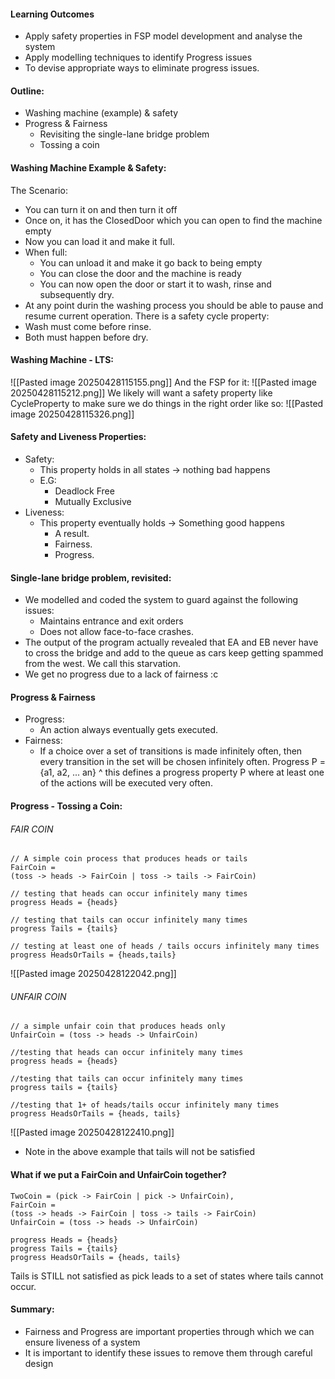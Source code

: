 #### Learning Outcomes
- Apply safety properties in FSP model development and analyse the system
- Apply modelling techniques to identify Progress issues
- To devise appropriate ways to eliminate progress issues.

#### Outline:
- Washing machine (example) & safety
- Progress & Fairness
	- Revisiting the single-lane bridge problem
	- Tossing a coin

#### Washing Machine Example & Safety:
The Scenario:
- You can turn it on and then turn it off
- Once on, it has the ClosedDoor which you can open to find the machine empty
- Now you can load it and make it full.
- When full:
	- You can unload it and make it go back to being empty
	- You can close the door and the machine is ready
	- You can now open the door or start it to wash, rinse and subsequently dry.
- At any point durin the washing process you should be able to pause and resume current operation.
There is a safety cycle property:
- Wash must come before rinse.
- Both must happen before dry.

#### Washing Machine - LTS:
![[Pasted image 20250428115155.png]]
And the FSP for it: 
![[Pasted image 20250428115212.png]]
We likely will want a safety property like CycleProperty to make sure we do things in the right order like so:
![[Pasted image 20250428115326.png]]

#### Safety and Liveness Properties: 
- Safety:
	- This property holds in all states -> nothing bad happens
	- E.G:
		- Deadlock Free
		- Mutually Exclusive
- Liveness:
	- This property eventually holds -> Something good happens
		- A result.
		- Fairness.
		- Progress.

#### Single-lane bridge problem, revisited:
 - We modelled and coded the system to guard against the following issues:
	 - Maintains entrance and exit orders
	 - Does not allow face-to-face crashes.
- The output of the program actually revealed that EA and EB never have to cross the bridge and add to the queue as cars keep getting spammed from the west. We call this starvation.
- We get no progress due to a lack of fairness :c 

#### Progress & Fairness
- Progress:
	- An action always eventually gets executed.
- Fairness:
	- If a choice over a set of transitions is made infinitely often, then every transition in the set will be chosen infinitely often.
Progress P = {a1, a2, ... an}
^ this defines a progress property P where at least one of the actions will be executed very often.

#### Progress - Tossing a Coin: 

###### FAIR COIN
``` FSP
// A simple coin process that produces heads or tails
FairCoin = 
(toss -> heads -> FairCoin | toss -> tails -> FairCoin)

// testing that heads can occur infinitely many times
progress Heads = {heads}

// testing that tails can occur infinitely many times
progress Tails = {tails}

// testing at least one of heads / tails occurs infinitely many times
progress HeadsOrTails = {heads,tails}
```
![[Pasted image 20250428122042.png]]

###### UNFAIR COIN
``` FSP
// a simple unfair coin that produces heads only
UnfairCoin = (toss -> heads -> UnfairCoin)

//testing that heads can occur infinitely many times
progress heads = {heads}

//testing that tails can occur infinitely many times
progress tails = {tails}

//testing that 1+ of heads/tails occur infinitely many times
progress HeadsOrTails = {heads, tails}
```
![[Pasted image 20250428122410.png]]

- Note in the above example that tails will not be satisfied

#### What if we put a FairCoin and UnfairCoin together? 
``` FSA
TwoCoin = (pick -> FairCoin | pick -> UnfairCoin),
FairCoin =
(toss -> heads -> FairCoin | toss -> tails -> FairCoin)
UnfairCoin = (toss -> heads -> UnfairCoin)

progress Heads = {heads}
progress Tails = {tails}
progress HeadsOrTails = {heads, tails}
```
Tails is STILL not satisfied as pick leads to a set of states where tails cannot occur.

#### Summary:
- Fairness and Progress are important properties through which we can ensure liveness of a system
- It is important to identify these issues to remove them through careful design